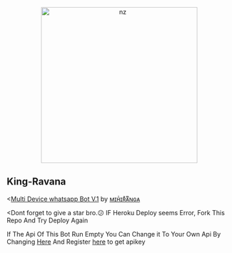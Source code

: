 <p align="center">
<img src="https://telegra.ph/file/5b88df83fe259d9827fd9.jpg" alt="nz" width="350"/>
</p>

## King-Ravana

<[Multi Device whatsapp Bot V.1](https://github.com/MihirangaKalhara/Queen-Oshi) by [ᴍɪʜͥɪʀͣᴀͫɴɢᴀ](https://github.com/MihirangaKalhara/Queen-Oshi)

<Dont forget to give a star bro.😕 IF Heroku Deploy seems Error, Fork This Repo And Try Deploy Again

If The Api Of This Bot Run Empty You Can Change it To Your Own Api By Changing [Here](https://github.com/nexusNw/Gojo-Satoru/blob/master/settings.js#L18) And Register [here](https://zenzapis.xyz/) to get apikey

